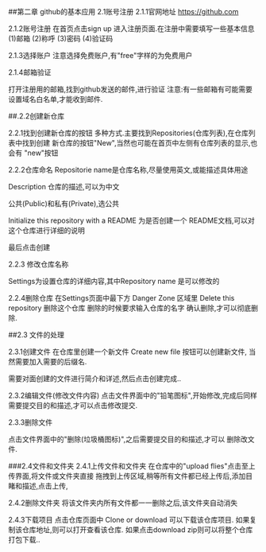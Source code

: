 ##第二章 github的基本应用
2.1账号注册
2.1.1官网地址
https://github.com


2.1.2账号注册
在首页点击sign up 进入注册页面.在注册中需要填写一些基本信息
(1)邮箱
(2)称呼
(3)密码
(4)验证码

2.1.3选择账户
注意选择免费账户,有"free"字样的为免费用户


2.1.4邮箱验证

打开注册用的邮箱,找到github发送的邮件,进行验证
注意:有一些邮箱有可能需要设置域名白名单,才能收到邮件.



##.2.2创建新仓库

2.2.1找到创建新仓库的按钮
多种方式.主要找到Repositories(仓库列表),在仓库列表中找到创建
新仓库的按钮"New",当然也可能在首页中左侧有仓库列表的显示,也会有
"new"按钮

2.2.2仓库命名
Repositorie name是仓库名称,尽量使用英文,或能描述具体用途

Description 仓库的描述,可以为中文

公共(Public)和私有(Private),选公共

Initialize this repository with a README   为是否创建一个
README文档,可以对这个仓库进行详细的说明

最后点击创建

2.2.3 修改仓库名称

Settings为设置仓库的详细内容,其中Repository name   是可以修改的

2.2.4删除仓库
在Settings页面中最下方  Danger Zone 区域里  Delete this repository 删除这个仓库  删除的时候要求输入仓库的名字 确认删除,才可以彻底删除.

##2.3  文件的处理

2.3.1创建文件
在仓库里创建一个新文件  Create new file 按钮可以创建新文件,
当然需要加入需要的后缀名.

需要对面创建的文件进行简介和详述,然后点击创建完成..

2.3.2编辑文件(修改文件内容)
点击文件界面中的"铅笔图标",开始修改,完成后同样需要提交目的和描述,才可以点击修改提交.

2.3.3删除文件

点击文件界面中的"删除(垃圾桶图标)",之后需要提交目的和描述,才可以
删除改文件.


###2.4文件和文件夹
2.4.1上传文件和文件夹
在仓库中的"upload flies"点击至上传界面,将文件或文件夹直接
拖拽到上传区域,稍等所有文件都已经上传后,添加目睹和描述,点击上传,

2.4.2删除文件夹
将该文件夹内所有文件都一一删除之后,该文件夹自动消失

2.4.3下载项目
点击仓库页面中  Clone or download 可以下载该仓库项目.
如果复制该仓库地址,则可以打开查看该仓库.
如果点击download zip则可以将整个仓库打包下载..
